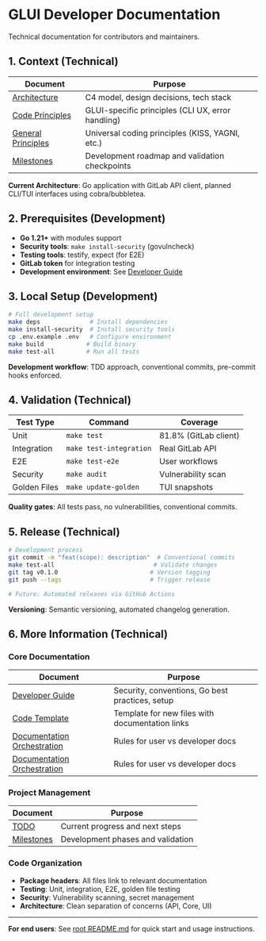 # GLUI Developer Documentation

Technical documentation for contributors and maintainers.

## 1. Context (Technical)

| Document | Purpose |
|----------|---------|
| [Architecture](architecture.md) | C4 model, design decisions, tech stack |
| [Code Principles](this-code-principles.md) | GLUI-specific principles (CLI UX, error handling) |
| [General Principles](general-principles.md) | Universal coding principles (KISS, YAGNI, etc.) |
| [Milestones](milestones.md) | Development roadmap and validation checkpoints |

**Current Architecture**: Go application with GitLab API client, planned CLI/TUI interfaces using cobra/bubbletea.

## 2. Prerequisites (Development)

- **Go 1.21+** with modules support
- **Security tools**: `make install-security` (govulncheck)
- **Testing tools**: testify, expect (for E2E)
- **GitLab token** for integration testing
- **Development environment**: See [Developer Guide](developer-guide.md)

## 3. Local Setup (Development)

```bash
# Full development setup
make deps              # Install dependencies
make install-security  # Install security tools
cp .env.example .env   # Configure environment
make build            # Build binary
make test-all         # Run all tests
```

**Development workflow**: TDD approach, conventional commits, pre-commit hooks enforced.

## 4. Validation (Technical)

| Test Type | Command | Coverage |
|-----------|---------|----------|
| Unit | `make test` | 81.8% (GitLab client) |
| Integration | `make test-integration` | Real GitLab API |
| E2E | `make test-e2e` | User workflows |
| Security | `make audit` | Vulnerability scan |
| Golden Files | `make update-golden` | TUI snapshots |

**Quality gates**: All tests pass, no vulnerabilities, conventional commits.

## 5. Release (Technical)

```bash
# Development process
git commit -m "feat(scope): description"  # Conventional commits
make test-all                            # Validate changes
git tag v0.1.0                          # Version tagging
git push --tags                         # Trigger release

# Future: Automated releases via GitHub Actions
```

**Versioning**: Semantic versioning, automated changelog generation.

## 6. More Information (Technical)

### Core Documentation
| Document | Purpose |
|----------|---------|
| [Developer Guide](developer-guide.md) | Security, conventions, Go best practices, setup |
| [Code Template](code-template.md) | Template for new files with documentation links |
| [Documentation Orchestration](documentation-orchestration.md) | Rules for user vs developer docs |
| [Documentation Orchestration](documentation-orchestration.md) | Rules for user vs developer docs |

### Project Management
| Document | Purpose |
|----------|---------|
| [TODO](../TODO.md) | Current progress and next steps |
| [Milestones](milestones.md) | Development phases and validation |

### Code Organization
- **Package headers**: All files link to relevant documentation
- **Testing**: Unit, integration, E2E, golden file testing
- **Security**: Vulnerability scanning, secret management
- **Architecture**: Clean separation of concerns (API, Core, UI)

---

**For end users**: See [root README.md](../README.md) for quick start and usage instructions.
